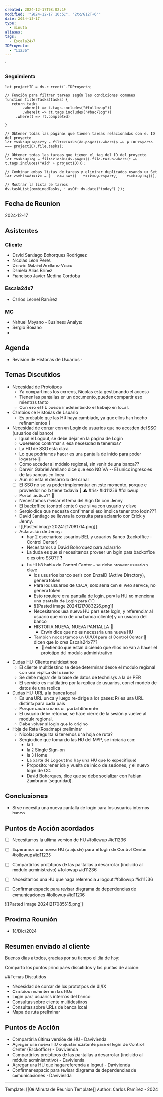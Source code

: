 ```yaml
---
created: 2024-12-17T08:02:19
modified: '"2024-12-17 10:52", "2tc/G12T+6"'
date: 2024-12-17
type:
  - minuta
aliases: 
tags:
  - Escala24x7
IDProyecto:
  - "11236"
---
```


`

### Seguimiento

```dataviewjs
let projectID = dv.current().IDProyecto;

// Función para filtrar tareas según las condiciones comunes
function filterTasks(tasks) {
   return tasks
        .where(t => t.tags.includes("#followup"))
        .where(t => !t.tags.includes("#backlog"))
     .where(t => !t.completed)
        
}

// Obtener todas las páginas que tienen tareas relacionadas con el ID del proyecto
let tasksByProperty = filterTasks(dv.pages().where(p => p.IDProyecto === projectID).file.tasks);

// Obtener todas las tareas que tienen el tag del ID del proyecto
let tasksByTag = filterTasks(dv.pages().file.tasks.where(t => t.tags.includes("#id" + projectID)));

// Combinar ambas listas de tareas y eliminar duplicados usando un Set
let combinedTasks = [...new Set([...tasksByProperty, ...tasksByTag])];

// Mostrar la lista de tareas
dv.taskList(combinedTasks, { asOf: dv.date("today") });
 ```
## Fecha de Reunion
2024-12-17

## Asistentes

### Cliente
* David Santiago Bohorquez Rodriguez
* Nicolas Leon Peres
* Darwin Gabriel Arellano Varas
* Daniela Arias Brinez
* Francisco Javier Medina Cordoba
### Escala24x7
- Carlos Leonel Ramírez
### MC
- Nahuel Moyano - Business Analyst 
- Sergio Bonano
- 
## Agenda
* Revision de Historias de Usuarios - 
## Temas Discutidos
* Necesidad de Prototipos
	* Ya compartimos los correos, Nicolas esta gestionando el acceso
	* Tienen las pantallas en un documento, pueden compartir eso mientras tanto
	* Con eso el FE puede ir adelantando el trabajo en local.
* Cambios de Historias de Usuario
	* Es probable que las HU haya cambiado, ya que ellos han hecho refinamientos 🚩
* Necesidad de contar con un Login de usuarios que no acceden del SSO (usuarios del banco)
	* Igual el Logout, se debe dejar en la pagina de Login
	* Queremos confirmar si esa necesidad la tenemos?
	* La HU de SSO esta clara
	* Lo que podriamos hacer es una pantalla de inicio para poder logearse 🤔
	* Como acceder al módulo regional, sin venir de una banca?? 
	* Darwin Gabriel Arellano dice que eso NO VA -- El unico ingreso es de las bancas en linea
	* Aun no esta el desarrollo del canal
	* [ ] El SSO no se va poder implementar en este momento, porque el proveedor no lo tiene todavia 🚩 ⚠️ #risk #id11236 #followup
	* Portal táctico?? 🤔
	* Necesitamos revisar el tema del Sign On con Jenny 
	* El backoffice (control center) ese si va con usuario y clave
	* Sergio dice que necesita confirmar si eso implica tener otro login??? 
	* David Santiago se llevara la consulta para aclararlo con Erick y Jenny.
	- ![[Pasted image 20241217081714.png]]
	- Aclaración de Jenny:
		- hay 2 escenarios: usuarios BEL y usuarios Banco (backoffice - Control Center)
		- Necesitamos a David Bohorquez para aclararlo
		- La duda es que si necesitamos proveer un login para backoffice o es otro SSO?? ❓
		- La HU:8 habla de Control Center - se debe proveer usuario y clave
			- los usuarios banco seria con EntraID (Active Directory), genera token
			- Para los usuarios de CECA, solo seria con el web service, no genera token.
			- Esto requiere otra pantalla de login, pero la HU no menciona una pantalla de Login para CC
			- ![[Pasted image 20241217083226.png]]
			- Necesitamos una nueva HU para este login, y referenciar al usuario que vino de una banca (cliente) y un usuario del banco
			- HISTORIA NUEVA, NUEVA PANTALLA  🚩
				- Erwin dice que no es necesaria una nueva HU
			- Tambien necesitamos un UI/UX para el Control Center 🚩, dicen que lo crea Escala24x7??
				- 🧠 entiendo que estan diciendo que ellos no van a hacer el prototipo del modulo administrativo
- Dudas HU: Cliente multidestinos
	- El cliente multidestino se debe determinar desde el modulo regional con una replica del usuario
	- Se debe migrar de la base de datos de technisys a la de PER
	- El servicio es multilatino por la replica de usuarios, con el modelo de datos de una replica
- Dudas HU: URL a la banca local
	- Es una URL unica y luego re-dirige a los pases: R/ es una URL distinta para cada pais
	- Porque cada uno es un portal diferente
	- El usuario debe retornar, se hace cierre de la sesión y vuelve al modulo regional.
	- Debe volver al login que lo origino
- Hoja de Ruta (Roadmap) preliminar
	- Nicolas pregunta si tenemos una hoja de ruta?
	- Sergio dice que tomando las HU del MVP, se iniciaría con:
		- la 1
		- la 2 Single Sign-on
		- la 3 Home 
		- La parte de Logout (no hay una HU que lo especifique)
		- Proposito: tener ida y vuelta de inicio de sesiones, y el nuevo login de CC.
		- David Bohorques, dice que se debe socializar con Fabian Zambrano (seguridad).

## Conclusiones
- Si se necesita una nueva pantalla de login para los usuarios internos banco

## Puntos de Acción acordados
- [ ] Necesitamos la ultima version de HU  #followup #id11236
- [ ] Esperamos una nueva HU (o ajuste) para el login de Control Center #followup #id11236
- [ ] Compartir los prototipos de las pantallas a desarrollar (incluido al modulo administraivo) #followup #id11236
- [ ] Necesitamos una HU que haga referencia a logout #followup #id11236
- [ ] Confirmar espacio para revisar diagrama de dependencias de comunicaciones  #followup #id11236


![[Pasted image 20241217085615.png]]


## Proxima Reunión
*   18/Dic/2024

## Resumen enviado al cliente
Buenos días a todos, gracias por su tiempo el dia de hoy:

Comparto los puntos principales discutidos y los puntos de accion:

##Temas Discutidos
- Necesidad de contar de los prototipos de UI/IX
- Cambios recientes en las HUs
- Login para usuarios internos del banco
- Consultas sobre cliente multidestinos
- Consultas sobre URLs de banca local
- Mapa de ruta preliminar

## Puntos de Acción 
- Compartir  la última versión de HU - Davivienda
- Agregar una nueva HU o ajustar existente para el login de Control Center (Backoffice) - Davivienda
- Compartir los prototipos de las pantallas a desarrollar (incluido al módulo administrativo) - Davivienda
- Agregar una HU que haga referencia a logout - Davivienda
- Confirmar espacio para revisar diagrama de dependencias de comunicaciones  - Davivienda


---
Template: [[06 Minuta de Reunion Template]]
Author: Carlos Ramírez - 2024
